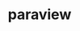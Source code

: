 ---
title: "paraview"
layout: cache
categories: [package, develop-2024-06-16]
meta: {"versions": ["5.11.2", "5.12.1"], "compilers": ["gcc@=11.1.0", "gcc@=11.4.0", "gcc@=9.4.0"], "oss": ["ubuntu20.04", "ubuntu22.04"], "platforms": ["linux"], "targets": ["neoverse_v1", "ppc64le", "x86_64_v3"], "stacks": ["data-vis-sdk", "e4s", "e4s-neoverse_v1", "e4s-power", "e4s-rocm-external", "root"], "num_specs": 13, "num_specs_by_stack": {"root": 13, "e4s": 2, "data-vis-sdk": 3, "e4s-rocm-external": 4, "e4s-neoverse_v1": 2, "e4s-power": 2}}
spec_details: [{"hash": "uhbnhah7wbktqryb2del6hl4o4lw2ufe", "compiler": "gcc@=11.4.0", "versions": ["5.11.2"], "os": "ubuntu22.04", "platform": "linux", "target": "x86_64_v3", "variants": ["~adios2", "~advanced_debug", "build_edition=canonical", "build_system=cmake", "build_type=Release", "~catalyst", "~cuda", "+development_files", "~examples", "~eyedomelighting", "~fortran", "generator=ninja", "~hdf5", "~ipo", "+kits", "~libcatalyst", "+mpi", "~nvindex", "+opengl2", "~pagosa", "patches=02253c7,acb3805", "~python", "~qt", "~raytracing", "~rocm", "+shared", "~tbb", "use_vtkm=default", "~visitbridge"], "stacks": ["root", "e4s"], "size": "-", "tarball": "https://binaries.spack.io/releases/develop-2024-06-16/build_cache/linux-ubuntu22.04-x86_64_v3/gcc-11.4.0/paraview-5.11.2/linux-ubuntu22.04-x86_64_v3-gcc-11.4.0-paraview-5.11.2-uhbnhah7wbktqryb2del6hl4o4lw2ufe.spack"}, {"hash": "lw5o6zjkazrbdmfvkwtiul5m6wgjjyxf", "compiler": "gcc@=11.1.0", "versions": ["5.12.1"], "os": "ubuntu20.04", "platform": "linux", "target": "x86_64_v3", "variants": ["+adios2", "~advanced_debug", "build_edition=canonical", "build_system=cmake", "build_type=Release", "+catalyst", "~cuda", "+development_files", "~examples", "~eyedomelighting", "~fortran", "generator=ninja", "+hdf5", "~ipo", "+kits", "+libcatalyst", "+mpi", "~nvindex", "+opengl2", "+openpmd", "~pagosa", "patches=02253c7", "+python", "+qt", "+raytracing", "~rocm", "+shared", "~tbb", "use_vtkm=on", "~visitbridge"], "stacks": ["root", "data-vis-sdk"], "size": "-", "tarball": "https://binaries.spack.io/releases/develop-2024-06-16/build_cache/linux-ubuntu20.04-x86_64_v3/gcc-11.1.0/paraview-5.12.1/linux-ubuntu20.04-x86_64_v3-gcc-11.1.0-paraview-5.12.1-lw5o6zjkazrbdmfvkwtiul5m6wgjjyxf.spack"}, {"hash": "vux4kiyyet3iqgmv7fi6oirt3dwq2bgw", "compiler": "gcc@=11.4.0", "versions": ["5.11.2"], "os": "ubuntu22.04", "platform": "linux", "target": "x86_64_v3", "variants": ["~adios2", "~advanced_debug", "amdgpu_target=gfx90a", "build_edition=canonical", "build_system=cmake", "build_type=Release", "+catalyst", "~cuda", "+development_files", "~examples", "~eyedomelighting", "~fortran", "generator=ninja", "+hdf5", "~ipo", "+kits", "+libcatalyst", "+mpi", "~nvindex", "+opengl2", "+openpmd", "~pagosa", "patches=02253c7,acb3805,b724e6a", "+python", "~qt", "~raytracing", "+rocm", "+shared", "~tbb", "use_vtkm=on", "~visitbridge"], "stacks": ["e4s-rocm-external", "root"], "size": "-", "tarball": "https://binaries.spack.io/releases/develop-2024-06-16/build_cache/linux-ubuntu22.04-x86_64_v3/gcc-11.4.0/paraview-5.11.2/linux-ubuntu22.04-x86_64_v3-gcc-11.4.0-paraview-5.11.2-vux4kiyyet3iqgmv7fi6oirt3dwq2bgw.spack"}, {"hash": "znz5hkbvvbzjje7jkoggxl2o7ljj52to", "compiler": "gcc@=11.4.0", "versions": ["5.12.1"], "os": "ubuntu22.04", "platform": "linux", "target": "neoverse_v1", "variants": ["~adios2", "~advanced_debug", "build_edition=canonical", "build_system=cmake", "build_type=Release", "~catalyst", "~cuda", "+development_files", "~examples", "~eyedomelighting", "~fortran", "generator=ninja", "~hdf5", "~ipo", "+kits", "~libcatalyst", "+mpi", "~nvindex", "+opengl2", "~pagosa", "patches=02253c7", "~python", "~qt", "~raytracing", "~rocm", "+shared", "~tbb", "use_vtkm=default", "~visitbridge"], "stacks": ["root", "e4s-neoverse_v1"], "size": "-", "tarball": "https://binaries.spack.io/releases/develop-2024-06-16/build_cache/linux-ubuntu22.04-neoverse_v1/gcc-11.4.0/paraview-5.12.1/linux-ubuntu22.04-neoverse_v1-gcc-11.4.0-paraview-5.12.1-znz5hkbvvbzjje7jkoggxl2o7ljj52to.spack"}, {"hash": "wdk73t3patz356tbk5wfsx4tsfxr6lsm", "compiler": "gcc@=11.1.0", "versions": ["5.12.1"], "os": "ubuntu20.04", "platform": "linux", "target": "x86_64_v3", "variants": ["+adios2", "~advanced_debug", "build_edition=canonical", "build_system=cmake", "build_type=Release", "+catalyst", "~cuda", "+development_files", "~examples", "~eyedomelighting", "~fortran", "generator=ninja", "+hdf5", "~ipo", "+kits", "+libcatalyst", "+mpi", "~nvindex", "+opengl2", "+openpmd", "~pagosa", "patches=02253c7", "+python", "~qt", "+raytracing", "~rocm", "+shared", "~tbb", "use_vtkm=on", "~visitbridge"], "stacks": ["root", "data-vis-sdk"], "size": "-", "tarball": "https://binaries.spack.io/releases/develop-2024-06-16/build_cache/linux-ubuntu20.04-x86_64_v3/gcc-11.1.0/paraview-5.12.1/linux-ubuntu20.04-x86_64_v3-gcc-11.1.0-paraview-5.12.1-wdk73t3patz356tbk5wfsx4tsfxr6lsm.spack"}, {"hash": "ockt7ehvhytzdesqe3todqeel27i5767", "compiler": "gcc@=9.4.0", "versions": ["5.12.1"], "os": "ubuntu20.04", "platform": "linux", "target": "ppc64le", "variants": ["~adios2", "~advanced_debug", "build_edition=canonical", "build_system=cmake", "build_type=Release", "~catalyst", "~cuda", "+development_files", "~examples", "~eyedomelighting", "~fortran", "generator=ninja", "~hdf5", "~ipo", "+kits", "~libcatalyst", "+mpi", "~nvindex", "+opengl2", "~pagosa", "patches=02253c7", "~python", "~qt", "~raytracing", "~rocm", "+shared", "~tbb", "use_vtkm=default", "~visitbridge"], "stacks": ["root", "e4s-power"], "size": "-", "tarball": "https://binaries.spack.io/releases/develop-2024-06-16/build_cache/linux-ubuntu20.04-ppc64le/gcc-9.4.0/paraview-5.12.1/linux-ubuntu20.04-ppc64le-gcc-9.4.0-paraview-5.12.1-ockt7ehvhytzdesqe3todqeel27i5767.spack"}, {"hash": "ttdj6tnikafqrirgfmkcifv2y4v767f3", "compiler": "gcc@=11.4.0", "versions": ["5.12.1"], "os": "ubuntu22.04", "platform": "linux", "target": "neoverse_v1", "variants": ["+adios2", "~advanced_debug", "build_edition=canonical", "build_system=cmake", "build_type=Release", "+catalyst", "~cuda", "+development_files", "~examples", "~eyedomelighting", "~fortran", "generator=ninja", "+hdf5", "~ipo", "+kits", "+libcatalyst", "+mpi", "~nvindex", "+opengl2", "+openpmd", "~pagosa", "patches=02253c7", "+python", "~qt", "~raytracing", "~rocm", "+shared", "~tbb", "use_vtkm=on", "~visitbridge"], "stacks": ["root", "e4s-neoverse_v1"], "size": "-", "tarball": "https://binaries.spack.io/releases/develop-2024-06-16/build_cache/linux-ubuntu22.04-neoverse_v1/gcc-11.4.0/paraview-5.12.1/linux-ubuntu22.04-neoverse_v1-gcc-11.4.0-paraview-5.12.1-ttdj6tnikafqrirgfmkcifv2y4v767f3.spack"}, {"hash": "vesbrn3zr4ybk5tkstpednoj4ods6eli", "compiler": "gcc@=11.4.0", "versions": ["5.11.2"], "os": "ubuntu22.04", "platform": "linux", "target": "x86_64_v3", "variants": ["~adios2", "~advanced_debug", "amdgpu_target=gfx90a", "build_edition=canonical", "build_system=cmake", "build_type=Release", "~catalyst", "~cuda", "+development_files", "~examples", "~eyedomelighting", "~fortran", "generator=ninja", "~hdf5", "~ipo", "+kits", "~libcatalyst", "+mpi", "~nvindex", "+opengl2", "~pagosa", "patches=02253c7,acb3805", "~python", "~qt", "~raytracing", "+rocm", "+shared", "~tbb", "use_vtkm=default", "~visitbridge"], "stacks": ["e4s-rocm-external", "root"], "size": "-", "tarball": "https://binaries.spack.io/releases/develop-2024-06-16/build_cache/linux-ubuntu22.04-x86_64_v3/gcc-11.4.0/paraview-5.11.2/linux-ubuntu22.04-x86_64_v3-gcc-11.4.0-paraview-5.11.2-vesbrn3zr4ybk5tkstpednoj4ods6eli.spack"}, {"hash": "4mspmpbq6u5bzbphz4laya3twfaqjmhh", "compiler": "gcc@=9.4.0", "versions": ["5.12.1"], "os": "ubuntu20.04", "platform": "linux", "target": "ppc64le", "variants": ["~adios2", "~advanced_debug", "build_edition=canonical", "build_system=cmake", "build_type=Release", "~catalyst", "+cuda", "cuda_arch=70", "+development_files", "~examples", "~eyedomelighting", "~fortran", "generator=ninja", "~hdf5", "~ipo", "+kits", "~libcatalyst", "+mpi", "~nvindex", "+opengl2", "~pagosa", "patches=02253c7", "~python", "~qt", "~raytracing", "~rocm", "+shared", "~tbb", "use_vtkm=default", "~visitbridge"], "stacks": ["root", "e4s-power"], "size": "-", "tarball": "https://binaries.spack.io/releases/develop-2024-06-16/build_cache/linux-ubuntu20.04-ppc64le/gcc-9.4.0/paraview-5.12.1/linux-ubuntu20.04-ppc64le-gcc-9.4.0-paraview-5.12.1-4mspmpbq6u5bzbphz4laya3twfaqjmhh.spack"}, {"hash": "okrvw3ayi7ft6nhnbpoaye3xsmjip623", "compiler": "gcc@=11.4.0", "versions": ["5.11.2"], "os": "ubuntu22.04", "platform": "linux", "target": "x86_64_v3", "variants": ["~adios2", "~advanced_debug", "amdgpu_target=gfx908", "build_edition=canonical", "build_system=cmake", "build_type=Release", "+catalyst", "~cuda", "+development_files", "~examples", "~eyedomelighting", "~fortran", "generator=ninja", "+hdf5", "~ipo", "+kits", "+libcatalyst", "+mpi", "~nvindex", "+opengl2", "+openpmd", "~pagosa", "patches=02253c7,acb3805,b724e6a", "+python", "~qt", "~raytracing", "+rocm", "+shared", "~tbb", "use_vtkm=on", "~visitbridge"], "stacks": ["e4s-rocm-external", "root"], "size": "-", "tarball": "https://binaries.spack.io/releases/develop-2024-06-16/build_cache/linux-ubuntu22.04-x86_64_v3/gcc-11.4.0/paraview-5.11.2/linux-ubuntu22.04-x86_64_v3-gcc-11.4.0-paraview-5.11.2-okrvw3ayi7ft6nhnbpoaye3xsmjip623.spack"}, {"hash": "hxcqxe3jlztwoeh2un7q3z6ikrczqpba", "compiler": "gcc@=11.4.0", "versions": ["5.11.2"], "os": "ubuntu22.04", "platform": "linux", "target": "x86_64_v3", "variants": ["~adios2", "~advanced_debug", "amdgpu_target=gfx908", "build_edition=canonical", "build_system=cmake", "build_type=Release", "~catalyst", "~cuda", "+development_files", "~examples", "~eyedomelighting", "~fortran", "generator=ninja", "~hdf5", "~ipo", "+kits", "~libcatalyst", "+mpi", "~nvindex", "+opengl2", "~pagosa", "patches=02253c7,acb3805", "~python", "~qt", "~raytracing", "+rocm", "+shared", "~tbb", "use_vtkm=default", "~visitbridge"], "stacks": ["e4s-rocm-external", "root"], "size": "-", "tarball": "https://binaries.spack.io/releases/develop-2024-06-16/build_cache/linux-ubuntu22.04-x86_64_v3/gcc-11.4.0/paraview-5.11.2/linux-ubuntu22.04-x86_64_v3-gcc-11.4.0-paraview-5.11.2-hxcqxe3jlztwoeh2un7q3z6ikrczqpba.spack"}, {"hash": "t2rgjnnkdwetutoswr63krt5b3qzj2dt", "compiler": "gcc@=11.1.0", "versions": ["5.12.1"], "os": "ubuntu20.04", "platform": "linux", "target": "x86_64_v3", "variants": ["+adios2", "~advanced_debug", "build_edition=canonical", "build_system=cmake", "build_type=Release", "+catalyst", "~cuda", "+development_files", "~examples", "~eyedomelighting", "~fortran", "generator=ninja", "+hdf5", "~ipo", "+kits", "+libcatalyst", "+mpi", "~nvindex", "+opengl2", "+openpmd", "~pagosa", "patches=02253c7", "+python", "~qt", "+raytracing", "~rocm", "+shared", "~tbb", "use_vtkm=on", "~visitbridge"], "stacks": ["root", "data-vis-sdk"], "size": "-", "tarball": "https://binaries.spack.io/releases/develop-2024-06-16/build_cache/linux-ubuntu20.04-x86_64_v3/gcc-11.1.0/paraview-5.12.1/linux-ubuntu20.04-x86_64_v3-gcc-11.1.0-paraview-5.12.1-t2rgjnnkdwetutoswr63krt5b3qzj2dt.spack"}, {"hash": "2djqfv2fdjtqm3usnzqdz2igesgi3j75", "compiler": "gcc@=11.4.0", "versions": ["5.11.2"], "os": "ubuntu22.04", "platform": "linux", "target": "x86_64_v3", "variants": ["+adios2", "~advanced_debug", "build_edition=canonical", "build_system=cmake", "build_type=Release", "+catalyst", "~cuda", "+development_files", "~examples", "~eyedomelighting", "~fortran", "generator=ninja", "+hdf5", "~ipo", "+kits", "+libcatalyst", "+mpi", "~nvindex", "+opengl2", "+openpmd", "~pagosa", "patches=02253c7,acb3805", "+python", "~qt", "~raytracing", "~rocm", "+shared", "~tbb", "use_vtkm=on", "~visitbridge"], "stacks": ["root", "e4s"], "size": "-", "tarball": "https://binaries.spack.io/releases/develop-2024-06-16/build_cache/linux-ubuntu22.04-x86_64_v3/gcc-11.4.0/paraview-5.11.2/linux-ubuntu22.04-x86_64_v3-gcc-11.4.0-paraview-5.11.2-2djqfv2fdjtqm3usnzqdz2igesgi3j75.spack"}]
---